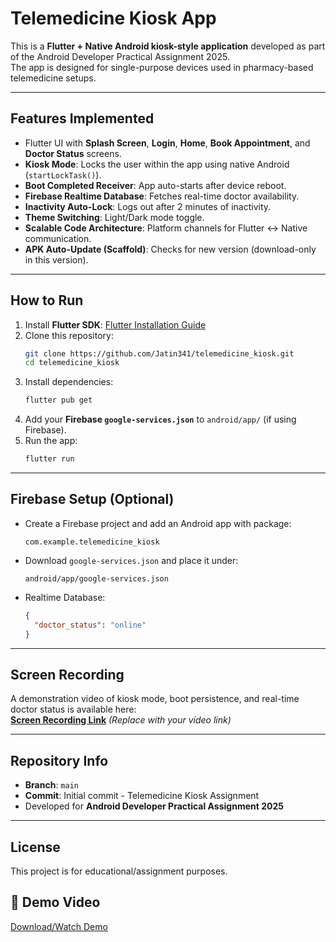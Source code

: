 # Telemedicine Kiosk App

This is a **Flutter + Native Android kiosk-style application** developed as part of the Android Developer Practical Assignment 2025.  
The app is designed for single-purpose devices used in pharmacy-based telemedicine setups.

---

## **Features Implemented**
- Flutter UI with **Splash Screen**, **Login**, **Home**, **Book Appointment**, and **Doctor Status** screens.
- **Kiosk Mode**: Locks the user within the app using native Android (`startLockTask()`).
- **Boot Completed Receiver**: App auto-starts after device reboot.
- **Firebase Realtime Database**: Fetches real-time doctor availability.
- **Inactivity Auto-Lock**: Logs out after 2 minutes of inactivity.
- **Theme Switching**: Light/Dark mode toggle.
- **Scalable Code Architecture**: Platform channels for Flutter ↔ Native communication.
- **APK Auto-Update (Scaffold)**: Checks for new version (download-only in this version).

---

## **How to Run**
1. Install **Flutter SDK**: [Flutter Installation Guide](https://flutter.dev/docs/get-started/install)
2. Clone this repository:
   ```bash
   git clone https://github.com/Jatin341/telemedicine_kiosk.git
   cd telemedicine_kiosk
   ```
3. Install dependencies:
   ```bash
   flutter pub get
   ```
4. Add your **Firebase `google-services.json`** to `android/app/` (if using Firebase).
5. Run the app:
   ```bash
   flutter run
   ```

---

## **Firebase Setup (Optional)**
- Create a Firebase project and add an Android app with package:
  ```
  com.example.telemedicine_kiosk
  ```
- Download `google-services.json` and place it under:
  ```
  android/app/google-services.json
  ```
- Realtime Database:
  ```json
  {
    "doctor_status": "online"
  }
  ```

---

## **Screen Recording**
A demonstration video of kiosk mode, boot persistence, and real-time doctor status is available here:  
[**Screen Recording Link**](#) *(Replace with your video link)*

---

## **Repository Info**
- **Branch**: `main`
- **Commit**: Initial commit - Telemedicine Kiosk Assignment
- Developed for **Android Developer Practical Assignment 2025**

---

## **License**
This project is for educational/assignment purposes.

## 🎥 Demo Video
[Download/Watch Demo](https://github.com/YOUR-USERNAME/telemedicine-kiosk/releases/latest)

